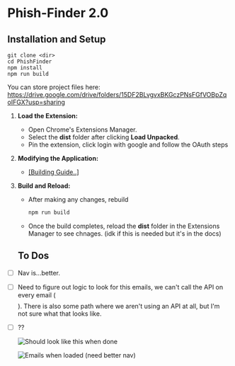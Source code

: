 # Phish-Finder 2.0

 
## Installation and Setup

```
git clone <dir>
cd PhishFinder
npm install
npm run build

```


You can store project files here:
https://drive.google.com/drive/folders/15DF2BLvgvxBKGczPNsFGfVOBpZqoIFGX?usp=sharing

1. **Load the Extension:**
   - Open Chrome's Extensions Manager.
   - Select the **dist** folder after clicking **Load Unpacked**.
   - Pin the extension, click login with google and follow the OAuth steps  

2. **Modifying the Application:**
   - [[Building Guide..]](https://docs.google.com/document/d/1SORjKTQUIMlvaz15kTpZVCCLAAwv5P2JFoxT0-4kYsg/edit?usp=sharing)

3. **Build and Reload:**
   - After making any changes, rebuild
     ```bash
     npm run build
     ```
   - Once the build completes, reload the **dist** folder in the Extensions Manager to see chnages. (idk if this is needed but it's in the docs)

   ## To Dos

- [ ] Nav is...better.
- [ ] Need to figure out logic to look for this emails, we can't call the API on every email ($$$$). There is also some path where we aren't using an API at all, but I'm not sure what that looks like.
- [ ] ??

   ![Should look like this when done](https://github.com/cjordan223/phish-finder2.0/blob/b6e9b6cdaef5dc892bb4019303700486f8f5c21b/src/images/picc2.png)
   
   ![Emails when loaded (need better nav) ](https://github.com/cjordan223/phish-finder2.0/blob/b6e9b6cdaef5dc892bb4019303700486f8f5c21b/src/images/picc22.png)
